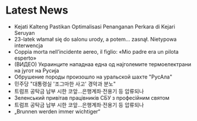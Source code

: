 # Latest News
-  Kejati Kalteng Pastikan Optimalisasi Penanganan Perkara di Kejari Seruyan
-  23-latek włamał się do salonu urody, a potem… zasnął. Nietypowa interwencja
-  Coppia morta nell’incidente aereo, il figlio: «Mio padre era un pilota esperto»
-  (ВИДЕО) Украинците нападнаа една од најголемите термоелектрани на југот на Русија
-  Обрушение породы произошло на уральской шахте "РусАла"
-  민주당 "대통령실 '조그마한 사고' 경악과 분노"
-  트럼프 공탁금 납부 시한 코앞…은행계좌·전용기 등 압류되나
-  Зеленський привітав працівників СБУ з професійним святом
-  트럼프 공탁금 납부 시한 코앞…은행계좌·전용기 등 압류되나
-  „Brunnen werden immer wichtiger“

